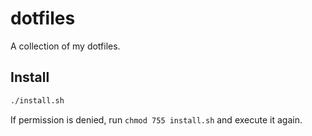 # dotfiles
A collection of my dotfiles.

## Install
```sh
./install.sh
```
If permission is denied, run `chmod 755 install.sh` and execute it again.
